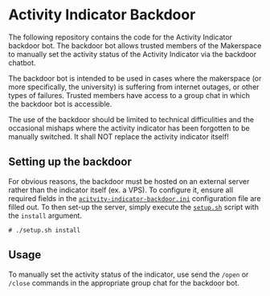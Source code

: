 # Activity Indicator Backdoor

The following repository contains the code for the Activity Indicator backdoor bot.
The backdoor bot allows trusted members of the Makerspace to manually set the activity
status of the Activity Indicator via the backdoor chatbot.

The backdoor bot is intended to be used in cases where the makerspace (or more specifically, 
the university) is suffering from internet outages, or other types of failures. Trusted members
have access to a group chat in which the backdoor bot is accessible.

The use of the backdoor should be limited to technical difficulities and the occasional mishaps
where the activity indicator has been forgotten to be manually switched. It shall NOT replace
the activity indicator itself!

## Setting up the backdoor

For obvious reasons, the backdoor must be hosted on an external server rather than the indicator
itself (ex. a VPS). To configure it, ensure all required fields in the [`acitvity-indicator-backdoor.ini`](acitvity-indicator-backdoor.ini) configuration file are filled out. To then set-up the server,
simply execute the [`setup.sh`](setup.sh) script with the `install` argument.

```
# ./setup.sh install
```

## Usage

To manually set the activity status of the indicator, use send the `/open` or `/close` commands
in the appropriate group chat for the backdoor bot.